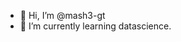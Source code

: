 - 👋 Hi, I’m @mash3-gt
- 🌱 I’m currently learning datascience.

<!---
mash3-gt/mash3-gt is a ✨ special ✨ repository because its `README.md` (this file) appears on your GitHub profile.
You can click the Preview link to take a look at your changes.
--->
